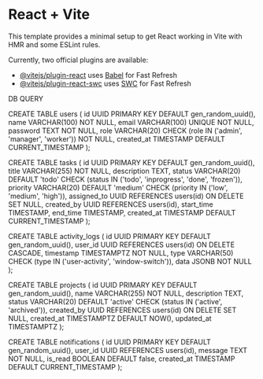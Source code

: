 # React + Vite

This template provides a minimal setup to get React working in Vite with HMR and some ESLint rules.

Currently, two official plugins are available:

- [@vitejs/plugin-react](https://github.com/vitejs/vite-plugin-react/blob/main/packages/plugin-react/README.md) uses [Babel](https://babeljs.io/) for Fast Refresh
- [@vitejs/plugin-react-swc](https://github.com/vitejs/vite-plugin-react-swc) uses [SWC](https://swc.rs/) for Fast Refresh





DB QUERY

CREATE TABLE users (
  id UUID PRIMARY KEY DEFAULT gen_random_uuid(),
  name VARCHAR(100) NOT NULL,
  email VARCHAR(100) UNIQUE NOT NULL,
  password TEXT NOT NULL,
  role VARCHAR(20) CHECK (role IN ('admin', 'manager', 'worker')) NOT NULL,
  created_at TIMESTAMP DEFAULT CURRENT_TIMESTAMP
);



CREATE TABLE tasks (
  id UUID PRIMARY KEY DEFAULT gen_random_uuid(),
  title VARCHAR(255) NOT NULL,
  description TEXT,
  status VARCHAR(20) DEFAULT 'todo' CHECK (status IN ('todo', 'inprogress', 'done', 'frozen')),
  priority VARCHAR(20) DEFAULT 'medium' CHECK (priority IN ('low', 'medium', 'high')),
  assigned_to UUID REFERENCES users(id) ON DELETE SET NULL,
  created_by UUID REFERENCES users(id),
  start_time TIMESTAMP,
  end_time TIMESTAMP,
  created_at TIMESTAMP DEFAULT CURRENT_TIMESTAMP
);



CREATE TABLE activity_logs (
  id UUID PRIMARY KEY DEFAULT gen_random_uuid(),
  user_id UUID REFERENCES users(id) ON DELETE CASCADE,
  timestamp TIMESTAMPTZ NOT NULL,
  type VARCHAR(50) CHECK (type IN ('user-activity', 'window-switch')),
  data JSONB NOT NULL
);




CREATE TABLE projects (
  id UUID PRIMARY KEY DEFAULT gen_random_uuid(),
  name VARCHAR(255) NOT NULL,
  description TEXT,
  status VARCHAR(20) DEFAULT 'active' CHECK (status IN ('active', 'archived')),
  created_by UUID REFERENCES users(id) ON DELETE SET NULL,
  created_at TIMESTAMPTZ DEFAULT NOW(),
  updated_at TIMESTAMPTZ
);


CREATE TABLE notifications (
  id UUID PRIMARY KEY DEFAULT gen_random_uuid(),
  user_id UUID REFERENCES users(id),
  message TEXT NOT NULL,
  is_read BOOLEAN DEFAULT false,
  created_at TIMESTAMP DEFAULT CURRENT_TIMESTAMP
);

